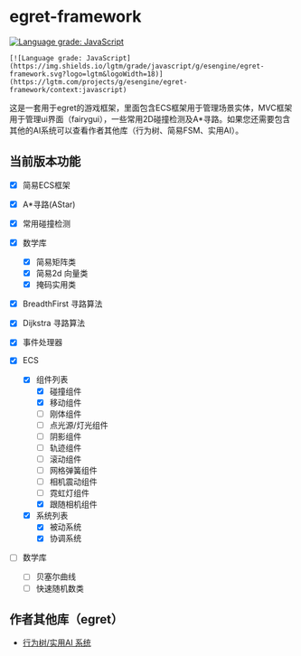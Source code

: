 # egret-framework


[![Language grade: JavaScript](https://img.shields.io/lgtm/grade/javascript/g/esengine/egret-framework.svg?logo=lgtm&logoWidth=18)](https://lgtm.com/projects/g/esengine/egret-framework/context:javascript)

```
[![Language grade: JavaScript](https://img.shields.io/lgtm/grade/javascript/g/esengine/egret-framework.svg?logo=lgtm&logoWidth=18)](https://lgtm.com/projects/g/esengine/egret-framework/context:javascript)
```

这是一套用于egret的游戏框架，里面包含ECS框架用于管理场景实体，MVC框架用于管理ui界面（fairygui），一些常用2D碰撞检测及A*寻路。如果您还需要包含其他的AI系统可以查看作者其他库（行为树、简易FSM、实用AI）。

## 当前版本功能

- [x] 简易ECS框架
- [x] A*寻路(AStar)
- [x] 常用碰撞检测
- [x] 数学库
  - [x] 简易矩阵类
  - [x] 简易2d 向量类
  - [x] 掩码实用类
- [x] BreadthFirst 寻路算法
- [x] Dijkstra 寻路算法
- [x] 事件处理器

- [x] ECS
  - [x] 组件列表
    - [x] 碰撞组件
    - [x] 移动组件
    - [ ] 刚体组件
    - [ ] 点光源/灯光组件
    - [ ] 阴影组件
    - [ ] 轨迹组件
    - [ ] 滚动组件
    - [ ] 网格弹簧组件
    - [ ] 相机震动组件
    - [ ] 霓虹灯组件
    - [x] 跟随相机组件
  - [x] 系统列表
    - [x] 被动系统
    - [x] 协调系统
- [ ] 数学库
  - [ ] 贝塞尔曲线
  - [ ] 快速随机数类

## 作者其他库（egret）

- [行为树/实用AI 系统](https://github.com/esengine/egret-BehaviourTree-ai)

